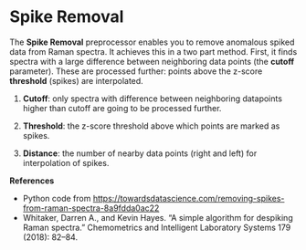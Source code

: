 # Spike Removal

The **Spike Removal** preprocessor enables you to remove anomalous spiked data
from Raman spectra. It achieves this in a two part method. First, it finds spectra
with a large difference between neighboring data points (the **cutoff** parameter).
These are processed further: points above the z-score **threshold** (spikes)
are interpolated.

1. **Cutoff**: only spectra 
with difference between neighboring datapoints higher than cutoff are
going to be processed further.

2. **Threshold**: the z-score threshold above which points are marked as spikes.

3. **Distance**: the number of nearby data points (right and left) for interpolation of spikes.

**References**

- Python code from https://towardsdatascience.com/removing-spikes-from-raman-spectra-8a9fdda0ac22
- Whitaker, Darren A., and Kevin Hayes. “A simple algorithm for despiking Raman spectra.” Chemometrics and Intelligent Laboratory Systems 179 (2018): 82–84.

